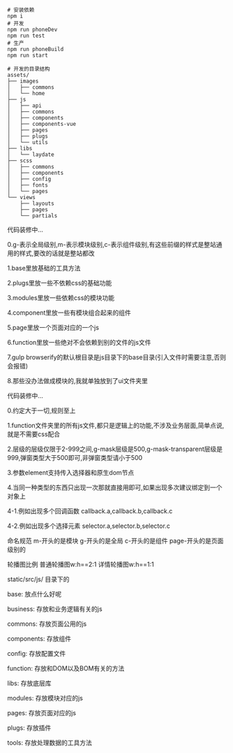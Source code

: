 ````
# 安装依赖
npm i
# 开发
npm run phoneDev
npm run test
# 生产
npm run phoneBuild
npm run start
````

````
# 开发的目录结构
assets/
├── images
│   ├── commons
│   └── home
├── js
│   ├── api
│   ├── commons
│   ├── components
│   ├── components-vue
│   ├── pages
│   ├── plugs
│   └── utils
├── libs
│   └── laydate
├── scss
│   ├── commons
│   ├── components
│   ├── config
│   ├── fonts
│   └── pages
└── views
    ├── layouts
    ├── pages
    └── partials
````

代码装修中...
<p>0.g-表示全局级别,m-表示模块级别,c-表示组件级别,有这些前缀的样式是整站通用的样式,要改的话就是整站都改</p>
<p>1.base里放基础的工具方法</p>
<p>2.plugs里放一些不依赖css的基础功能</p>
<p>3.modules里放一些依赖css的模块功能</p>
<p>4.component里放一些有模块组合起来的组件</p>
<p>5.page里放一个页面对应的一个js</p>
<p>6.function里放一些绝对不会依赖到别的文件的js文件</p>
<p>7.gulp browserify的默认根目录是js目录下的base目录(引入文件时需要注意,否则会报错)</p>
<p>8.那些没办法做成模块的,我就单独放到了ui文件夹里</p>

代码装修中...
<p>0.约定大于一切,规则至上</p>
<p>1.function文件夹里的所有js文件,都只是逻辑上的功能,不涉及业务层面,简单点说,就是不需要css配合</p>
<p>2.层级的层级仅限于2-999之间,g-mask层级是500,g-mask-transparent层级是999,弹窗类型大于500即可,非弹窗类型请小于500</p>
<p>3.参数element支持传入选择器和原生dom节点</p>
<p>4.当同一种类型的东西只出现一次那就直接用即可,如果出现多次建议绑定到一个对象上</p>
<p>4-1.例如出现多个回调函数   callback.a,callback.b,callback.c</p>
<p>4-2.例如出现多个选择元素   selector.a,selector.b,selector.c</p>
<p>命名规范  m-开头的是模块 g-开头的是全局 c-开头的是组件  page-开头的是页面级别的</p>
<p>轮播图比例  普通轮播图w:h==2:1  详情轮播图w:h==1:1</p>

<p>static/src/js/   目录下的</p>
<p>base:            放点什么好呢</p>
<p>business:        存放和业务逻辑有关的js</p>
<p>commons:         存放页面公用的js</p>
<p>components:      存放组件</p>
<p>config:          存放配置文件</p>
<p>function:        存放和DOM以及BOM有关的方法</p>
<p>libs:            存放底层库</p>
<p>modules:         存放模块对应的js</p>
<p>pages:           存放页面对应的js</p>
<p>plugs:           存放插件</p>
<p>tools:           存放处理数据的工具方法</p>
